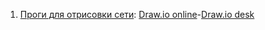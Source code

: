 1. [Проги для отрисовки сети](http://blog.netskills.ru/2018/09/chem-risovat-shemu-sety.html): [Draw.io online](https://app.diagrams.net/)-[Draw.io desk](https://github.com/jgraph/drawio-desktop/releases/tag/v13.0.1)  
